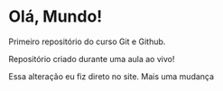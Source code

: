 # Olá, Mundo!
 Primeiro repositório do curso Git e Github.

 Repositório criado durante uma aula ao vivo!

Essa alteração eu fiz direto no site.
Mais uma mudança
